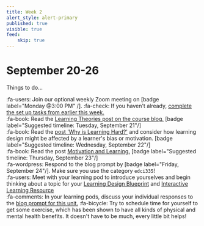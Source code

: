 ```yaml
---
title: Week 2
alert_style: alert-primary
published: true
visible: true
feed:
    skip: true
---
```


# September 20-26
Things to do...

:fa-users: Join our optional weekly Zoom meeting on [badge label="Monday @3:00 PM" /].
:fa-check: If you haven't already, [complete the set up tasks from earlier this week.](https://teaching.madland.ca/edci335-202105/home/welcome)  
:fa-book: Read the [Learning Theories post on the course blog.](https://edtechuvic.ca/edci335/learning-theories) [badge label="Suggested timeline: Tuesday, September 21"/]  
:fa-book: Read the [post 'Why is Learning Hard?'](https://edtechuvic.ca/edci335/why-is-learning-hard/) and consider how learning design might be affected by a learner's bias or motivation. [badge label="Suggested timeline: Wednesday, September 22"/]  
:fa-book: Read the post [Motivation and Learning.](https://edtechuvic.ca/edci335/motivation/) [badge label="Suggested timeline: Thursday, September 23"/]  
:fa-wordpress: Respond to the blog prompt by [badge label="Friday, September 24"/].  Make sure you use the category `edci335`!  
:fa-users: Meet with your learning pod to introduce yourselves and begin thinking about a topic for your [Learning Design Blueprint](https://edtechuvic.ca/edci335/updated-learning-design-blueprint/) and [Interactive Learning Resource](https://edtechuvic.ca/edci335/interactive-learning-resource/)  
:fa-comments: In your learning pods, discuss your individual responses to the [blog prompt for this unit.](https://edtechuvic.ca/edci335/prompt-learning-motivation-and-theory)
:fa-bicycle: Try to schedule time for yourself to get some exercise, which has been shown to have all kinds of physical and mental health benefits. It doesn't have to be much, every little bit helps!
